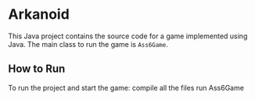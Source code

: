 # Arkanoid
This Java project contains the source code for a game implemented using Java. The main class to run the game is `Ass6Game`.
  ## How to Run

To run the project and start the game: 
  compile all the files
  run Ass6Game
